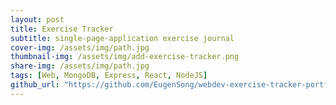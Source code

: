 ```yaml
---
layout: post
title: Exercise Tracker
subtitle: single-page-application exercise journal
cover-img: /assets/img/path.jpg
thumbnail-img: /assets/img/add-exercise-tracker.png
share-img: /assets/img/path.jpg
tags: [Web, MongoDB, Express, React, NodeJS]
github_url: "https://github.com/EugenSong/webdev-exercise-tracker-portfolio-project"
---
```

